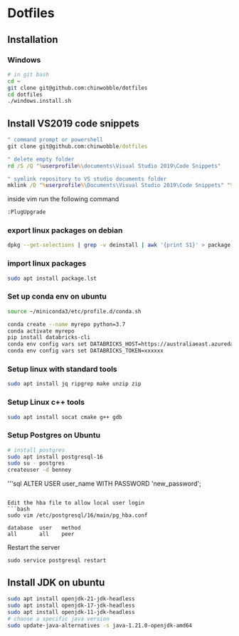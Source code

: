 # Dotfiles

## Installation
### Windows
```bash
# in git bash
cd ~
git clone git@github.com:chinwobble/dotfiles
cd dotfiles
./windows.install.sh
```
## Install VS2019 code snippets
```cmd
" command prompt or powershell
git clone git@github.com:chinwobble/dotfiles

" delete empty folder
rd /S /Q "%userprofile%\documents\Visual Studio 2019\Code Snippets"

" symlink repository to VS studio documents folder
mklink /D "%userprofile%\Documents\Visual Studio 2019\Code Snippets" "%CD%\dotfiles\documents\Visual Studio 2019\Code Snippets"
```

inside vim run the following command
```bash
:PlugUpgrade
```

### export linux packages on debian
```sh
dpkg --get-selections | grep -v deinstall | awk '{print S1}' > package.lst
```

### import linux packages
```sh
sudo apt install package.lst
```


### Set up conda env on ubuntu
```sh
source ~/miniconda3/etc/profile.d/conda.sh

conda create --name myrepo python=3.7
conda activate myrepo
pip install databricks-cli
conda env config vars set DATABRICKS_HOST=https://australiaeast.azuredatabricks.net
conda env config vars set DATABRICKS_TOKEN=xxxxxx
```

### Setup linux with standard tools
```bash
sudo apt install jq ripgrep make unzip zip
```

### Setup Linux c++ tools
```bash
sudo apt install socat cmake g++ gdb
```

### Setup Postgres on Ubuntu
```bash
# install postgres
sudo apt install postgresql-16
sudo su - postgres
createuser -d benney
```

'''sql
ALTER USER user_name WITH PASSWORD 'new_password';
```

Edit the hba file to allow local user login
```bash
sudo vim /etc/postgresql/16/main/pg_hba.conf
```

```
database  user   method
all       all    peer
```

Restart the server
```
sudo service postgresql restart
```

## Install JDK on ubuntu
```bash
sudo apt install openjdk-21-jdk-headless
sudo apt install openjdk-17-jdk-headless
sudo apt install openjdk-11-jdk-headless
# choose a specific java version
sudo update-java-alternatives -s java-1.21.0-openjdk-amd64
```

